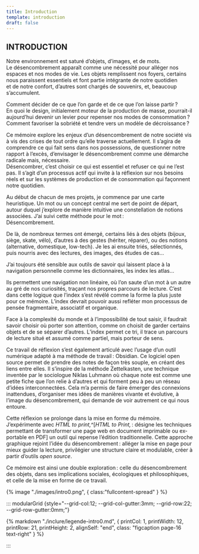 ```yaml
---
title: Introduction
template: introduction
draft: false
---
```



## INTRODUCTION

<breakpage />

<span style="--ls:21">Notre environnement est saturé d’objets, d’images, et de mots. Le désencombrement apparaît comme une nécessité pour alléger nos espaces et nos modes de vie. Les objets remplissent nos foyers, certains nous paraissent essentiels et font partie intégrante de notre quotidien et de notre confort, d’autres sont chargés de souvenirs, et, beaucoup s’accumulent.</span>

<span style="--ls:15">Comment décider de ce que l’on garde et de ce que l’on laisse partir ? </br> En quoi le design, initialement moteur de la production de masse, pourrait-il aujourd’hui devenir un levier pour repenser nos modes de consommation ? Comment favoriser la sobriété et tendre vers un modèle de décroissance ?</span>

Ce mémoire explore les enjeux d’un désencombrement de notre société vis à vis des crises de tout ordre qu’elle traverse actuellement. Il s’agira de comprendre ce qui fait sens dans nos possessions, de questionner notre rapport à l’excès, d’envisager le désencombrement comme une démarche radicale mais, nécessaire. 
</br> 
Désencombrer, c’est choisir ce qui est essentiel et refuser ce qui ne l’est pas. Il s’agit d’un processus actif qui invite à la réflexion sur nos besoins réels et sur les systèmes de production et de consommation qui façonnent notre quotidien.

<span style="--ls:4">Au début de chacun de mes projets, je commence par une carte heuristique. Un mot ou un concept central me sert de point de départ, autour duquel j’explore de manière intuitive une constellation de notions associées. J’ai suivi cette méthode pour le mot : <br/> Désencombrement. <br/> 

<span style="--ls:5">De là, de nombreux termes ont émergé, certains liés à des objets (bijoux, siège, skate, vélo), d’autres à des gestes (hériter, réparer), ou des notions (alternative, domestique, low-tech). Je les ai ensuite triés, sélectionnés, puis nourris avec des lectures, des images, des études de cas…</span>

J’ai toujours été sensible aux outils de savoir qui laissent place à la navigation personnelle comme les dictionnaires, les index les atlas… 

<span style="--ls:13">Ils permettent une navigation non linéaire, où l’on saute d’un mot à un autre au gré de nos curiosités, traçant nos propres parcours de lecture. C’est dans cette logique que l’index s’est révélé comme la forme la plus juste pour ce mémoire. L’index devrait pouvoir aussi refléter mon processus de pensée fragmentaire, associatif et organique.</span>

Face à la complexité du monde et à l’impossibilité de tout saisir, il faudrait savoir choisir où porter son attention, comme on choisit de garder certains objets et de se séparer d’autres. L’index permet ce tri, il trace un parcours de lecture situé et assumé comme partiel, mais porteur de sens. 

<span style="--ls:17">Ce travail de réflexion s’est également articulé avec l’usage d’un outil numérique adapté à ma méthode de travail : Obsidian. Ce logiciel open source permet de prendre des notes de façon très souple, en créant des liens entre elles. Il s’inspire de la méthode Zettelkasten, une technique inventée par le sociologue Niklas Luhmann où chaque note est comme une petite fiche que l’on relie à d’autres et qui forment</span> peu à peu un réseau d’idées interconnectées. Cela m’a permis de faire émerger des connexions inattendues, d’organiser mes idées de manières vivante et évolutive, à l’image du désencombrement, qui demande de voir autrement ce qui nous entoure.

<span style="--ls:15">Cette réflexion se prolonge dans la mise en forme du mémoire. J’expérimente avec _HTML to print,_^[_HTML to Print,_ : dé­signe les tech­niques per­met­tant de trans­for­mer une page web en do­cu­ment im­pri­mable ou ex­por­table en PDF] un outil qui repense l’édition traditionnelle. Cette approche graphique rejoint l’idée du désencombrement : alléger la mise en page pour mieux guider la lecture, privilégier une structure claire et modulable, créer à partir d’outils _open source_.</span>

<span style="--ls:8">Ce mémoire est ainsi une double exploration : celle du désencombrement des objets, dans ses implications sociales, écologiques et philosophiques, et celle de la mise en forme de ce travail.</span>


{% image "./images/intro0.png", { 
 class:"fullcontent-spread"
} %}

::: modularGrid {style="--grid-col:12; --grid-col-gutter:3mm; --grid-row:22; --grid-row-gutter:0mm;"}


{% markdown "./inclure/legende-intro0.md", {
printCol: 1,
printWidth: 12,
printRow: 21,
printHeight: 2,
alignSelf: "end",
class: "figcaption page-16 text-right"
} %}

:::